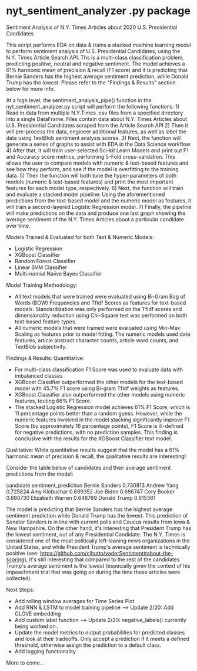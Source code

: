 # nyt_sentiment_analyzer .py package
Sentiment Analysis of N.Y. Times Articles about 2020 U.S. Presidential Candidates

This script performs EDA on data & trains a stacked machine learning model to perform sentiment analysis of U.S. Presidential Candidates, 
using the N.Y. Times Article Search API. Ths is a multi-class classification problem, predicting positive, neutral and negative sentiment.
The model achieves a 61% harmonic mean of precision & recall (F1 score) and it is predicting that Bernie Sanders has the highest average sentiment prediction,
while Donald Trump has the lowest. Please refer to the "Findings & Results" section below for more info.

At a high level, the sentiment_analysis_pipe() function in the nyt_sentiment_analyzer.py script will perform the following functions:
    1) Read in data from multiple N.Y.Times .csv files from a specified directory into a single DataFrame.
        Files contain data about N.Y. Times Articles about U.S. Presidential Candidates scraped from the Article Search API 
    2) Then it will pre-process the data, engineer additional features, as well as label the data using TextBlob sentiment analysis scores.
    3) Next, the function will generate a series of graphs to assist with EDA in the Data Science workflow.
    4) After that, it will train user-selected Sci-kit Learn Models and print out F1 and Accuracy score metrics, performing 5-Fold cross-validation.
        This allows the user to compare models with numeric & text-based features and see how they perform, and see if the model is overfitting to the training data.
    5) Then the function will both tune the hyper-parameters of both models (numeric & text-based features) and print the most important features for each model type, respectively.
    6) Next, the function will train and evaluate a stacked model pipeline: 
        Using the aforementioned predictions from the text-based model and the numeric model as features, it will train a second-layered Logistic Regression model.
    7) Finally, the pipeline will make predictions on the data and produce one last graph showing the average sentiment of the N.Y. Times Articles 
        about a particular candidate over time.

Models Trained & Evaluated for both Text & Numeric Models:
- Logistic Regression
- XGBoost Classifier
- Random Forest Classifier
- Linear SVM Classifier
- Multi-nomial Naiive Bayes Classifier

Model Training Methodology:
- All text models that were trained were evaluated using Bi-Gram Bag of Words (BOW) Frequencies and TfIdf Scores as features for text-based models. 
    Standardization was only performed on the TfIdf scores and dimensionality reduction using Chi-Square test was performed on both text-based feature types.
- All numeric models that were trained were evaluated using Min-Max Scaling as features prior to model fitting. 
    The numeric models used date features, article abstract character counts, article word counts, and TextBlob subjectivity. 

Findings & Results:
Quantitative:
- For multi-class classification F1 Score was used to evaluate data with imbalanced classes   
- XGBoost Classifier outperformed the other models for the text-based model with 45.7% F1 score using Bi-gram TfIdf weights as features.   
- XGBoost Classifier also outperformed the other models using numeric features, touting 66% F1 Score.       
- The stacked Logistic Regression model achieves 61% F1 Score, which is 11 percentage points better than a random guess. 
    However, while the numeric features involved in the model stacking significantly improve F1 Score (by approximately 16 percentage points), 
    F1 Score is ill-defined for negative predictions, with no prediction samples. 
    This finding is conclusive with the results for the XGBoost Classifier text model.
     
Qualitative:
While quantitative results suggest that the model has a 61% harmonic mean of precision & recall, the qualitative results are interesting!

Consider the table below of candidates and their average sentiment predictions from the model:  

candidate           sentiment_prediction
Bernie Sanders      0.730813
Andrew Yang         0.725824
Amy Klobuchar       0.699352
Joe Biden           0.686747
Cory Booker         0.680730
Elizabeth Warren    0.648789
Donald Trump        0.615361
 
The model is predicting that Bernie Sanders has the highest average sentiment prediction while Donald Trump has the lowest.
This prediction of Senator Sanders is in line with current polls and Caucus results from Iowa & New Hampshire. 
On the other hand, it's interesting that President Trump has the lowest sentiment, out of any Presidential Candidate.
The N.Y. Times is considered one of the most politically left-leaning news organizations in the United States, 
and while President Trump's average sentiment is technically positive (see: https://github.com/cjhutto/vaderSentiment#about-the-scoring), 
it's still interesting that compared to the rest of the candidates Trump's average sentiment is the lowest (especially given the context of 
his impeachment trial that was going on during the time these articles were collected).  

Next Steps:
 - Add rolling window averages for Time Series Plot
 - Add RNN & LSTM to model training pipeline --> Update 2/20: Add GLOVE embedding
 - Add custom label function --> Update 2/20: negative_labels() currently being worked on..
 - Update the model metrics to output probabilities for predicted classes and look at their tradeoffs.
    Only accept a prediction if it meets a defined threshold, otherwise assign the prediction to a default class.
 - Add logging functionality
    
 More to come...